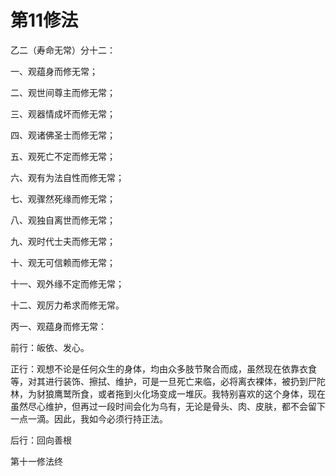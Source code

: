 # 第11修法

乙二（寿命无常）分十二：

一、观蕴身而修无常；

二、观世间尊主而修无常；

三、观器情成坏而修无常；

四、观诸佛圣士而修无常；

五、观死亡不定而修无常；

六、观有为法自性而修无常；

七、观骤然死缘而修无常；

八、观独自离世而修无常；

九、观时代士夫而修无常；

十、观无可信赖而修无常；

十一、观外缘不定而修无常；

十二、观厉力希求而修无常。

丙一、观蕴身而修无常：

前行：皈依、发心。

正行：观想不论是任何众生的身体，均由众多肢节聚合而成，虽然现在依靠衣食等，对其进行装饰、擦拭、维护，可是一旦死亡来临，必将离衣裸体，被扔到尸陀林，为豺狼鹰鹫所食，或者拖到火化场变成一堆灰。我特别喜欢的这个身体，现在虽然尽心维护，但再过一段时间会化为乌有，无论是骨头、肉、皮肤，都不会留下一点一滴。因此，我如今必须行持正法。

后行：回向善根

第十一修法终


